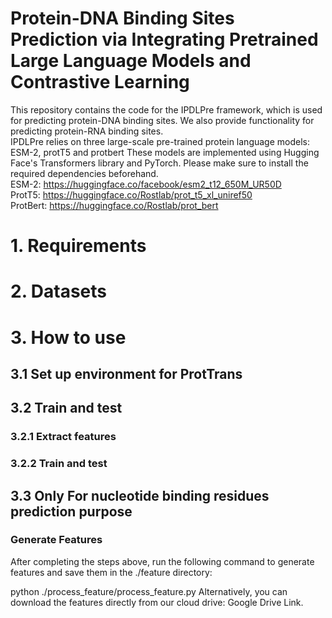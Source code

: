 # Protein-DNA Binding Sites Prediction via Integrating Pretrained Large Language Models and Contrastive Learning
This repository contains the code for the IPDLPre framework, which is used for predicting protein-DNA binding sites. We also provide functionality for predicting protein-RNA binding sites.  
IPDLPre relies on three large-scale pre-trained protein language models: ESM-2, protT5 and protbert These models are implemented using Hugging Face's Transformers library and PyTorch. Please make sure to install the required dependencies beforehand.  
ESM-2: https://huggingface.co/facebook/esm2_t12_650M_UR50D  
ProtT5: https://huggingface.co/Rostlab/prot_t5_xl_uniref50  
ProtBert: https://huggingface.co/Rostlab/prot_bert  

# 1. Requirements

# 2. Datasets

# 3. How to use

## 3.1 Set up environment for ProtTrans 

## 3.2 Train and test

### 3.2.1 Extract features

### 3.2.2 Train and test

## 3.3 Only For nucleotide binding residues prediction purpose

### Generate Features

After completing the steps above, run the following command to generate features and save them in the ./feature directory:

python ./process_feature/process_feature.py
Alternatively, you can download the features directly from our cloud drive: Google Drive Link.

